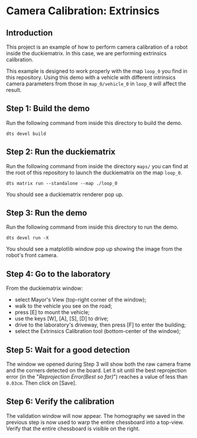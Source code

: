 # Camera Calibration: Extrinsics

## Introduction

This project is an example of how to perform camera calibration
of a robot inside the duckiematrix.
In this case, we are performing extrinsics calibration.

This example is designed to work properly with the map `loop_0` you find
in this repository.
Using this demo with a vehicle with different intrinsics camera
parameters from those in `map_0/vehicle_0` in `loop_0` will affect
the result.


## Step 1: Build the demo

Run the following command from inside this directory to build the demo.

```shell
dts devel build
```

## Step 2: Run the duckiematrix

Run the following command from inside the directory `maps/` you can
find at the root of this repository to launch the duckiematrix on the
map `loop_0`.

```shell
dts matrix run --standalone --map ./loop_0
```

You should see a duckiematrix renderer pop up.


## Step 3: Run the demo

Run the following command from inside this directory to run the demo.

```shell
dts devel run -X
```

You should see a matplotlib window pop up showing the image from the
robot's front camera.


## Step 4: Go to the laboratory

From the duckiematrix window: 
- select Mayor's View (top-right corner of the window);
- walk to the vehicle you see on the road;
- press [E] to mount the vehicle;
- use the keys [W], [A], [S], [D] to drive;
- drive to the laboratory's driveway, then press [F] to enter the building;
- select the Extrinsics Calibration tool (bottom-center of the window);


## Step 5: Wait for a good detection

The window we opened during Step 3 will show both the raw camera frame and the corners detected on the board. 
Let it sit until the best reprojection error (in the "_Reprojection Error(Best so far)_") reaches a value 
of less than `0.03cm`. Then click on [Save].


## Step 6: Verify the calibration

The validation window will now appear. The homography we saved in the previous step is now used
to warp the entire chessboard into a top-view. Verify that the entire chessboard is visible on the right.
